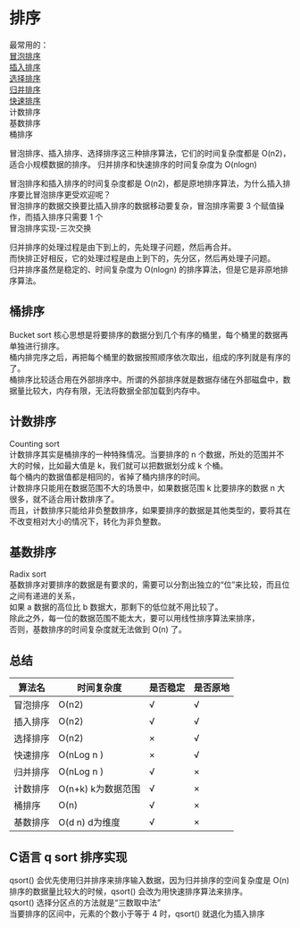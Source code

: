# 排序

最常用的：  
[冒泡排序](https://github.com/MSunFlower1014/LeetCode-Golang/tree/master/geektime/sorts/bubbleSort.go)  
[插入排序](https://github.com/MSunFlower1014/LeetCode-Golang/tree/master/geektime/sorts/insertionSort.go)  
[选择排序](https://github.com/MSunFlower1014/LeetCode-Golang/tree/master/geektime/sorts/selectionSort.go)  
[归并排序](https://github.com/MSunFlower1014/LeetCode-Golang/tree/master/geektime/sorts/mergeSort.go)  
[快速排序](https://github.com/MSunFlower1014/LeetCode-Golang/tree/master/geektime/sorts/quickSort.go)  
计数排序  
基数排序  
桶排序  

冒泡排序、插入排序、选择排序这三种排序算法，它们的时间复杂度都是 O(n2)，适合小规模数据的排序。
归并排序和快速排序的时间复杂度为 O(nlogn)

冒泡排序和插入排序的时间复杂度都是 O(n2)，都是原地排序算法，为什么插入排序要比冒泡排序更受欢迎呢？  
冒泡排序的数据交换要比插入排序的数据移动要复杂，冒泡排序需要 3 个赋值操作，而插入排序只需要 1 个  
冒泡排序实现-三次交换

归并排序的处理过程是由下到上的，先处理子问题，然后再合并。  
而快排正好相反，它的处理过程是由上到下的，先分区，然后再处理子问题。  
归并排序虽然是稳定的、时间复杂度为 O(nlogn) 的排序算法，但是它是非原地排序算法。

## 桶排序
Bucket sort
核心思想是将要排序的数据分到几个有序的桶里，每个桶里的数据再单独进行排序。  
桶内排完序之后，再把每个桶里的数据按照顺序依次取出，组成的序列就是有序的了。  
桶排序比较适合用在外部排序中。所谓的外部排序就是数据存储在外部磁盘中，数据量比较大，内存有限，无法将数据全部加载到内存中。  

## 计数排序
Counting sort  
计数排序其实是桶排序的一种特殊情况。当要排序的 n 个数据，所处的范围并不大的时候，比如最大值是 k，我们就可以把数据划分成 k 个桶。  
每个桶内的数据值都是相同的，省掉了桶内排序的时间。  
计数排序只能用在数据范围不大的场景中，如果数据范围 k 比要排序的数据 n 大很多，就不适合用计数排序了。  
而且，计数排序只能给非负整数排序，如果要排序的数据是其他类型的，要将其在不改变相对大小的情况下，转化为非负整数。

## 基数排序  
Radix sort  
基数排序对要排序的数据是有要求的，需要可以分割出独立的“位”来比较，而且位之间有递进的关系，  
如果 a 数据的高位比 b 数据大，那剩下的低位就不用比较了。  
除此之外，每一位的数据范围不能太大，要可以用线性排序算法来排序，  
否则，基数排序的时间复杂度就无法做到 O(n) 了。

## 总结
|算法名|时间复杂度|是否稳定|是否原地|
|----|----|----|----|
|冒泡排序|O(n2)|√|√|
|插入排序|O(n2)|√|√|
|选择排序|O(n2)|×|√|
|快速排序|O(nLog n )|×|√|
|归并排序|O(nLog n )|√|×|
|计数排序|O(n+k) k为数据范围|√|×|
|桶排序|O(n)|√|×|
|基数排序|O(d n) d为维度|√|×|

## C语言 q sort 排序实现
qsort() 会优先使用归并排序来排序输入数据，因为归并排序的空间复杂度是 O(n)
排序的数据量比较大的时候，qsort() 会改为用快速排序算法来排序。  
qsort() 选择分区点的方法就是“三数取中法”  
当要排序的区间中，元素的个数小于等于 4 时，qsort() 就退化为插入排序  